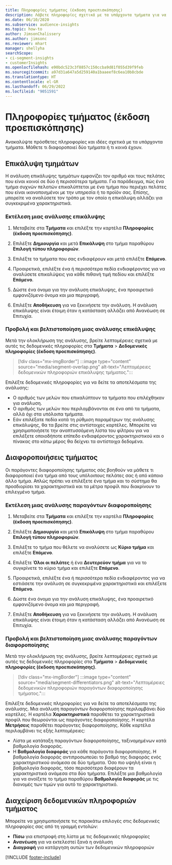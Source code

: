 ```yaml
---
title: Πληροφορίες τμήματος (έκδοση προεπισκόπησης)
description: Λάβετε πληροφορίες σχετικά με τα υπάρχοντα τμήματα για να δείτε τις διαφορές και τα κοινά σημεία.
ms.date: 06/10/2020
ms.subservice: audience-insights
ms.topic: how-to
author: JimsonChalissery
ms.author: jimsonc
ms.reviewer: mhart
manager: shellyha
searchScope:
- ci-segment-insights
- customerInsights
ms.openlocfilehash: e90bdc523c3f8857c150ccba9d81f055d39f9feb
ms.sourcegitcommit: a97d31a647a5d259140a1baaeef8c6ea10b8cbde
ms.translationtype: HT
ms.contentlocale: el-GR
ms.lasthandoff: 06/29/2022
ms.locfileid: "9051591"
---
```

# <a name="segment-insights-preview"></a>Πληροφορίες τμήματος (έκδοση προεπισκόπησης)

Ανακαλύψτε πρόσθετες πληροφορίες και ιδέες σχετικά με τα υπάρχοντα τμήματα. Μάθετε τι διαφοροποιεί δύο τμήματα ή τι κοινά έχουν.

## <a name="segment-overlap"></a>Επικάλυψη τμημάτων

Η ανάλυση επικάλυψης τμημάτων εμφανίζει τον αριθμό και τους πελάτες που είναι κοινοί σε δύο ή περισσότερα τμήματα. Για παράδειγμα, πώς ένα τμήμα συχνών πελατών επικαλύπτεται με ένα τμήμα που περιέχει πελάτες που είναι ικανοποιημένοι με την υπηρεσία ή το προϊόν σας.
Επίσης, μπορείτε να αναλύσετε τον τρόπο με τον οποίο η επικάλυψη αλλάζει για συγκεκριμένα χαρακτηριστικά.

### <a name="run-an-overlap-analysis"></a>Εκτέλεση μιας ανάλυσης επικάλυψης

1. Μεταβείτε στα **Τμήματα** και επιλέξτε την καρτέλα **Πληροφορίες (έκδοση προεπισκόπησης)**.

1. Επιλέξτε **Δημιουργία** και μετά **Επικάλυψη** στο τμήμα παραθύρου **Επιλογή τύπου πληροφοριών**.

1. Επιλέξτε τα τμήματα που σας ενδιαφέρουν και μετά επιλέξτε **Επόμενο**.

1. Προαιρετικά, επιλέξτε ένα ή περισσότερα πεδία ενδιαφέροντος για να αναλύσετε επικαλύψεις για κάθε πιθανή τιμή πεδίου και επιλέξτε **Επόμενο**.

1. Δώστε ένα όνομα για την ανάλυση επικάλυψης, ένα προαιρετικό εμφανιζόμενο όνομα και μια περιγραφή.

1. Επιλέξτε **Αποθήκευση** για να ξεκινήσετε την ανάλυση. Η ανάλυση επικάλυψης είναι έτοιμη όταν η κατάσταση αλλάζει από Ανανέωση σε Επιτυχία.

### <a name="view-and-optimize-an-overlap-analysis"></a>Προβολή και βελτιστοποίηση μιας ανάλυσης επικάλυψης

Μετά την ολοκλήρωση της ανάλυσης, βρείτε λεπτομέρειες σχετικά με αυτές τις δεδομενικές πληροφορίες στα **Τμήματα** > **Δεδομενικές πληροφορίες (έκδοση προεπισκόπησης)**.

> [!div class="mx-imgBorder"]
> :::image type="content" source="media/segment-overlap.png" alt-text="Λεπτομέρειες δεδομενικών πληροφοριών επικάλυψης τμήματος.":::

Επιλέξτε δεδομενικές πληροφορίες για να δείτε τα αποτελέσματα της ανάλυσης:

- Ο αριθμός των μελών που επικαλύπτουν τα τμήματα που επιλέχθηκαν για ανάλυση.
- Ο αριθμός των μελών που περιλαμβάνονται σε ένα από τα τμήματα, αλλά όχι στα υπόλοιπα τμήματα.
- Εάν επιλέξατε πεδία κατά τη ρύθμιση παραμέτρων της ανάλυσης επικάλυψης, θα τα βρείτε στις αντίστοιχες καρτέλες. Μπορείτε να χρησιμοποιήσετε την αναπτυσσόμενη λίστα του φίλτρου για να επιλέξετε οποιοδήποτε επίπεδο ενδιαφέροντος χαρακτηριστικού και ο πίνακας στο κάτω μέρος θα δείχνει τα αντίστοιχα δεδομένα.

## <a name="segment-differentiators"></a>Διαφοροποιήσεις τμήματος

Οι παράγοντες διαφοροποίησης τμήματος σάς βοηθούν να μάθετε τι διαφοροποιεί ένα τμήμα από τους υπόλοιπους πελάτες σας ή από κάποιο άλλο τμήμα. Απλώς πρέπει να επιλέξετε ένα τμήμα και το σύστημα θα προσδιορίσει τα χαρακτηριστικά και τα μέτρα προφίλ που διακρίνουν το επιλεγμένο τμήμα.

### <a name="run-a-differentiator-analysis"></a>Εκτέλεση μιας ανάλυσης παραγόντων διαφοροποίησης

1. Μεταβείτε στα **Τμήματα** και επιλέξτε την καρτέλα **Πληροφορίες (έκδοση προεπισκόπησης)**.

1. Επιλέξτε **Δημιουργία** και μετά **Επικάλυψη** στο τμήμα παραθύρου **Επιλογή τύπου πληροφοριών**.

1. Επιλέξτε το τμήμα που θέλετε να αναλύσετε ως **Κύριο τμήμα** και επιλέξτε **Επόμενο**.

1. Επιλέξτε **Όλοι οι πελάτες** ή ένα **Δευτερεύον τμήμα** για να το συγκρίνετε το κύριο τμήμα και επιλέξτε **Επόμενο**.

1. Προαιρετικά, επιλέξτε ένα ή περισσότερα πεδία ενδιαφέροντος για να εστιάσετε την ανάλυση σε συγκεκριμένα χαρακτηριστικά και επιλέξετε **Επόμενο**.

1. Δώστε ένα όνομα για την ανάλυση επικάλυψης, ένα προαιρετικό εμφανιζόμενο όνομα και μια περιγραφή.

1. Επιλέξτε **Αποθήκευση** για να ξεκινήσετε την ανάλυση. Η ανάλυση επικάλυψης είναι έτοιμη όταν η κατάσταση αλλάζει από Ανανέωση σε Επιτυχία.

### <a name="view-and-optimize-a-differentiators-analysis"></a>Προβολή και βελτιστοποίηση μιας ανάλυσης παραγόντων διαφοροποίησης

Μετά την ολοκλήρωση της ανάλυσης, βρείτε λεπτομέρειες σχετικά με αυτές τις δεδομενικές πληροφορίες στα **Τμήματα** > **Δεδομενικές πληροφορίες (έκδοση προεπισκόπησης)**.

> [!div class="mx-imgBorder"]
> :::image type="content" source="media/segment-differentiators.png" alt-text="Λεπτομέρειες δεδομενικών πληροφοριών παραγόντων διαφοροποίησης τμήματος.":::

Επιλέξτε δεδομενικές πληροφορίες για να δείτε τα αποτελέσματα της ανάλυσης. Μια ανάλυση παραγόντων διαφοροποίησης περιλαμβάνει δύο καρτέλες. Η καρτέλα **Χαρακτηριστικά** παραθέτει τα χαρακτηριστικά προφίλ που θεωρούνται ως παράγοντες διαφοροποίησης. Η καρτέλα **Μετρήσεις** παραθέτει παράγοντες διαφοροποίησης. Κάθε καρτέλα περιλαμβάνει τις εξής λεπτομέρειες:

- Λίστα με κατάταξη παραγόντων διαφοροποίησης, ταξινομημένων κατά βαθμολογία διαφοράς.
- Η **Βαθμολογία διαφοράς** για κάθε παράγοντα διαφοροποίησης. Η βαθμολογία διαφοράς αντιπροσωπεύει το βαθμό της διαφοράς ενός χαρακτηριστικού ανάμεσα σε δύο τμήματα. Όσο πιο υψηλή είναι η βαθμολογία διαφοράς, τόσο περισσότερα διαφέρουν τα χαρακτηριστικά ανάμεσα στα δύο τμήματα. Επιλέξτε μια βαθμολογία για να ανοίξετε το τμήμα παραθύρου **Βαθμολογία διαφοράς** με τις διανομές των τιμών για αυτό το χαρακτηριστικό.

## <a name="manage-segment-insights"></a>Διαχείριση δεδομενικών πληροφοριών τμήματος

Μπορείτε να χρησιμοποιήσετε τις παρακάτω επιλογές στις δεδομενικές πληροφορίες σας από τη γραμμή εντολών:

- **Πίσω** για επιστροφή στη λίστα με τις δεδομενικές πληροφορίες
- **Ανανέωση** για να εκτελεστεί ξανά η ανάλυση
- **Διαγραφή** για κατάργηση αυτών των δεδομενικών πληροφοριών


[!INCLUDE [footer-include](includes/footer-banner.md)]
